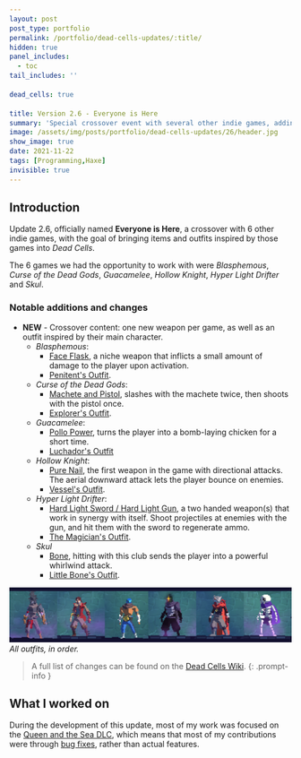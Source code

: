 ```yaml
---
layout: post
post_type: portfolio
permalink: /portfolio/dead-cells-updates/:title/
hidden: true
panel_includes:
  - toc
tail_includes: ''

dead_cells: true

title: Version 2.6 - Everyone is Here
summary: 'Special crossover event with several other indie games, adding new weapons and outfits inspired by those games.'
image: /assets/img/posts/portfolio/dead-cells-updates/26/header.jpg
show_image: true
date: 2021-11-22
tags: [Programming,Haxe]
invisible: true
---
```


## Introduction

Update 2.6, officially named **Everyone is Here**, a crossover with 6 other indie games, with the goal of bringing items and outfits inspired by those games into _Dead Cells_.

The 6 games we had the opportunity to work with were _Blasphemous_, _Curse of the Dead Gods_, _Guacamelee_, _Hollow Knight_, _Hyper Light Drifter_ and _Skul_.

### Notable additions and changes

- **NEW** - Crossover content: one new weapon per game, as well as an outfit inspired by their main character.
  - _Blasphemous_:
    - [Face Flask](https://deadcells.wiki.gg/wiki/Face_Flask), a niche weapon that inflicts a small amount of damage to the player upon activation.
    - [Penitent's Outfit](https://deadcells.wiki.gg/wiki/Outfits#Penitent's_Outfit).
  - _Curse of the Dead Gods_:
    - [Machete and Pistol](https://deadcells.wiki.gg/wiki/Machete_and_Pistol), slashes with the machete twice, then shoots with the pistol once.
    - [Explorer's Outfit](https://deadcells.wiki.gg/wiki/Outfits#Explorer's_Outfit).
  - _Guacamelee_:
    - [Pollo Power](https://deadcells.wiki.gg/wiki/Pollo_Power), turns the player into a bomb-laying chicken for a short time.
    - [Luchador's Outfit](https://deadcells.wiki.gg/wiki/Outfits#Luchador's_Outfit)
  - _Hollow Knight_:
    - [Pure Nail](https://deadcells.wiki.gg/wiki/Pure_Nail), the first weapon in the game with directional attacks. The aerial downward attack lets the player bounce on enemies.
    - [Vessel's Outfit](https://deadcells.wiki.gg/wiki/Outfits#Vessel's_Outfit).
  - _Hyper Light Drifter_:
    - [Hard Light Sword / Hard Light Gun](https://deadcells.wiki.gg/wiki/Hard_Light_Sword), a two handed weapon(s) that work in synergy with itself. Shoot projectiles at enemies with the gun, and hit them with the sword to regenerate ammo.
    - [The Magician's Outfit](https://deadcells.wiki.gg/wiki/Outfits#The_Magician's_Outfit).
  - _Skul_
    - [Bone](https://deadcells.wiki.gg/wiki/Bone), hitting with this club sends the player into a powerful whirlwind attack.
    - [Little Bone's Outfit](https://deadcells.wiki.gg/wiki/Outfits#Little_Bone's_Outfit).

![](/assets/img/posts/portfolio/dead-cells-updates/26/26_all_outfits.png)
_All outfits, in order._

> A full list of changes can be found on the [Dead Cells Wiki](https://deadcells.wiki.gg/wiki/Version_2.6).
{: .prompt-info }

## What I worked on

During the development of this update, most of my work was focused on the [Queen and the Sea DLC](/portfolio/dead-cells-updates/queen-and-the-sea/), which means that most of my contributions were through [bug fixes](https://deadcells.wiki.gg/wiki/Version_2.6#Bug_fixes), rather than actual features.